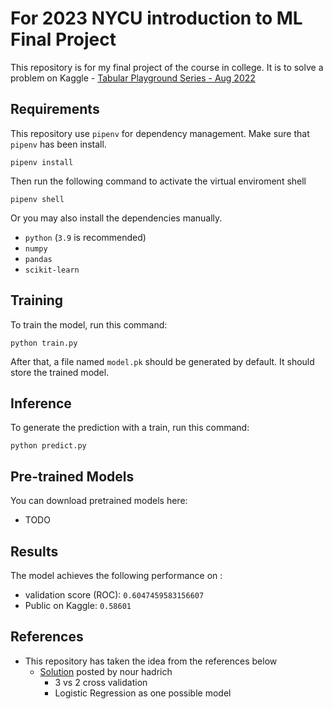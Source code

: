 # For 2023 NYCU introduction to ML Final Project

This repository is for my final project of the course in college. It is to solve a problem on Kaggle - [Tabular Playground Series - Aug 2022](https://www.kaggle.com/competitions/tabular-playground-series-aug-2022/overview)

## Requirements

This repository use `pipenv` for dependency management. Make sure that `pipenv` has been install.

```setup
pipenv install
```

Then run the following command to activate the virtual enviroment shell

```shell
pipenv shell
```

Or you may also install the dependencies manually.

- `python` (`3.9` is recommended)
- `numpy`
- `pandas`
- `scikit-learn`

## Training

To train the model, run this command:

```train
python train.py
```

After that, a file named `model.pk` should be generated by default. It should store the trained model.

## Inference

To generate the prediction with a train, run this command:

```predict
python predict.py
```

## Pre-trained Models

You can download pretrained models here:

- TODO

## Results

The model achieves the following performance on :

- validation score (ROC): `0.6047459583156607`
- Public on Kaggle: `0.58601`

## References

- This repository has taken the idea from the references below
  - [Solution](https://www.kaggle.com/competitions/tabular-playground-series-aug-2022/discussion/349810) posted by nour hadrich
    - 3 vs 2 cross validation
    - Logistic Regression as one possible model